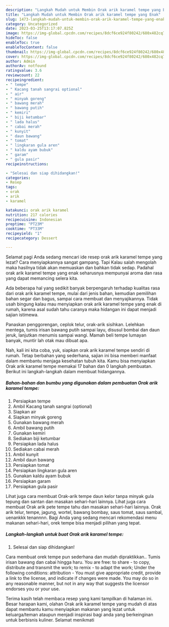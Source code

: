 ```yaml
---
description: "Langkah Mudah untuk Membin Orak arik karamel tempe yang Enak"
title: "Langkah Mudah untuk Membin Orak arik karamel tempe yang Enak"
slug: 1473-langkah-mudah-untuk-membin-orak-arik-karamel-tempe-yang-enak
category: Uncategorized
date: 2023-03-25T13:17:07.825Z
image: https://img-global.cpcdn.com/recipes/8dcf6ce924f80242/680x482cq70/orak-arik-karamel-tempe-foto-resep-utama.jpg
hideToc: false
enableToc: true
enableTocContent: false
thumbnail: https://img-global.cpcdn.com/recipes/8dcf6ce924f80242/680x482cq70/orak-arik-karamel-tempe-foto-resep-utama.jpg
cover: https://img-global.cpcdn.com/recipes/8dcf6ce924f80242/680x482cq70/orak-arik-karamel-tempe-foto-resep-utama.jpg
author: Admin
authorAv: notfound
ratingvalue: 3.6
reviewcount: 22
recipeingredient:
- " tempe"
- " Kacang tanah sangrai optional"
- " air"
- " minyak goreng"
- " bawang merah"
- " bawang putih"
- " kemiri"
- " biji ketumbar"
- " lada halus"
- " cabai merah"
- " kunyit"
- " daun bawang"
- " tomat"
- " lingkaran gula aren"
- " kaldu ayam bubuk"
- " garam"
- " gula pasir"
recipeinstructions:

- "Selesai dan siap dihidangkan!"
categories:
- Resep
tags:
- orak
- arik
- karamel

katakunci: orak arik karamel 
nutrition: 217 calories
recipecuisine: Indonesian
preptime: "PT23M"
cooktime: "PT33M"
recipeyield: "1"
recipecategory: Dessert

---
```



Selamat pagi Anda sedang mencari ide resep orak arik karamel tempe yang lezat? Cara menyiapkannya sangat gampang. Tapi Kalau salah mengolah maka hasilnya tidak akan memuaskan dan bahkan tidak sedap. Padahal orak arik karamel tempe yang enak seharusnya mempunyai aroma dan rasa yang dapat memancing selera kita.


Ada beberapa hal yang sedikit banyak berpengaruh terhadap kualitas rasa dari orak arik karamel tempe, mulai dari jenis bahan, kemudian pemilihan bahan segar dan bagus, sampai cara membuat dan menyajikannya. Tidak usah bingung kalau mau menyiapkan orak arik karamel tempe yang enak di rumah, karena asal sudah tahu caranya maka hidangan ini dapat menjadi sajian istimewa.

Panaskan penggorengan, ceplok telur, orak-arik sisihkan. Lelehkan mentega, tumis irisan bawang putih sampai layu, disusul bombai dan daun jeruk, lanjutkan menumis sampai wangi. Mamah beli tempe lumayan banyak, muntir lah otak mau dibuat apa.


Nah, kali ini kita coba, yuk, siapkan orak arik karamel tempe sendiri di rumah. Tetap berbahan yang sederhana, sajian ini bisa memberi manfaat dalam membantu menjaga kesehatan tubuh kita. Kamu bisa menyiapkan Orak arik karamel tempe memakai 17 bahan dan 0 langkah pembuatan. Berikut ini langkah-langkah dalam membuat hidangannya.

<!--inarticleads1-->

##### Bahan-bahan dan bumbu yang digunakan dalam pembuatan Orak arik karamel tempe:

1. Persiapkan  tempe
1. Ambil  Kacang tanah sangrai (optional)
1. Siapkan  air
1. Siapkan  minyak goreng
1. Gunakan  bawang merah
1. Ambil  bawang putih
1. Gunakan  kemiri
1. Sediakan  biji ketumbar
1. Persiapkan  lada halus
1. Sediakan  cabai merah
1. Ambil  kunyit
1. Ambil  daun bawang
1. Persiapkan  tomat
1. Persiapkan  lingkaran gula aren
1. Gunakan  kaldu ayam bubuk
1. Persiapkan  garam
1. Persiapkan  gula pasir


Lihat juga cara membuat Orak-arik tempe daun kelor tanpa minyak gula tepung dan santan dan masakan sehari-hari lainnya. Lihat juga cara membuat Orak arik pete tempe tahu dan masakan sehari-hari lainnya. Orak arik telur, tempe, jagung, wortel, bawang bombay, saus tomat, saus sambal, uenankkk tenannnn. Bagi Anda yang sedang mencari rekomendasi menu makanan sehari-hari, orek tempe bisa menjadi pilihan yang tepat. 

<!--inarticleads2-->

##### Langkah-langkah untuk buat Orak arik karamel tempe:


1. Selesai dan siap dihidangkan!

Cara membuat orek tempe pun sederhana dan mudah dipraktikkan.. Tumis irisan bawang dan cabai hingga haru. You are free: to share - to copy, distribute and transmit the work; to remix - to adapt the work; Under the following conditions: attribution - You must give appropriate credit, provide a link to the license, and indicate if changes were made. You may do so in any reasonable manner, but not in any way that suggests the licensor endorses you or your use. 

Terima kasih telah membaca resep yang kami tampilkan di halaman ini. Besar harapan kami, olahan Orak arik karamel tempe yang mudah di atas dapat membantu kamu menyiapkan makanan yang lezat untuk keluarga/teman ataupun menjadi inspirasi bagi anda yang berkeinginan untuk berbisnis kuliner. Selamat menikmati
